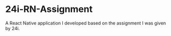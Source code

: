 # 24i-RN-Assignment
A React Native application I developed based on the assignment I was given by 24i.
